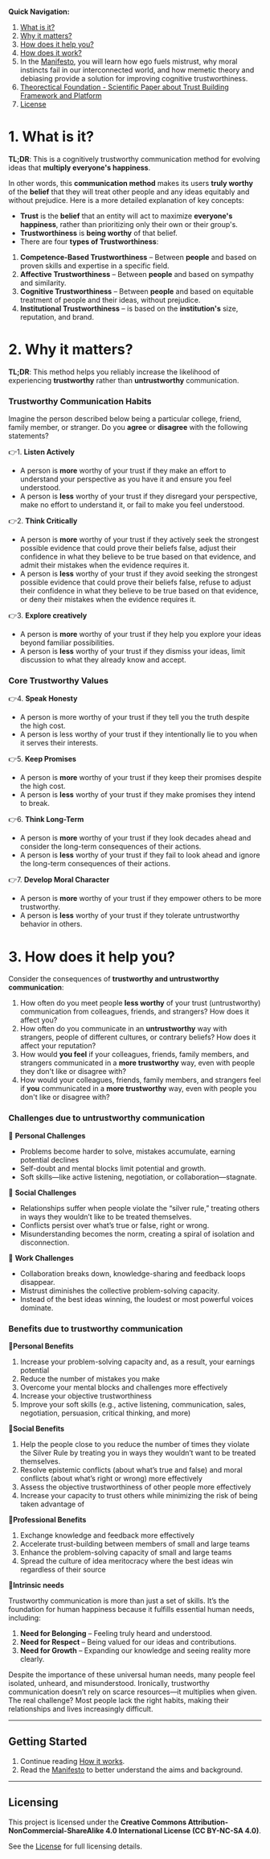 **Quick Navigation:**

1. [What is it?](https://github.com/Inguro-OU/war-of-memes/blob/main/README.md#1-what-is-it)
2. [Why it matters?](https://github.com/Inguro-OU/war-of-memes/blob/main/README.md#2-why-it-matters)
3. [How does it help you?](https://github.com/Inguro-OU/war-of-memes/blob/main/README.md#3-how-does-it-help-you)
4. [How does it work?](https://github.com/Inguro-OU/war-of-memes/blob/main/How%20It%20Works.md)
5. In the [Manifesto](https://github.com/Inguro-OU/war-of-memes/blob/main/MANIFESTO.md), you will learn how ego fuels mistrust, why moral instincts fail in our interconnected world, and how memetic theory and debiasing provide a solution for improving cognitive trustworthiness.
6. [Theorectical Foundation - Scientific Paper about Trust Building Framework and Platform](https://docs.google.com/document/d/1kGMJGx4Vrzi9WACDVPcFq5oxaww3oydHV54CgS6Zhmc/edit?usp=sharing)
7. [License](https://github.com/Inguro-OU/war-of-memes/blob/main/LICENSE.md)

# 1. What is it?

**TL;DR**: This is a cognitively trustworthy communication method for evolving ideas that **multiply everyone's happiness**.

In other words, this **communication method** makes its users **truly worthy** of the **belief** that they will treat other people and any ideas equitably and without prejudice. Here is a more detailed explanation of key concepts:

- **Trust** is the **belief** that an entity will act to maximize **everyone's happiness**, rather than prioritizing only their own or their group's.
- **Trustworthiness** is **being worthy** of that belief.
- There are four **types of Trustworthiness**:
1. **Competence-Based Trustworthiness** – Between **people** and based on proven skills and expertise in a specific field.
2. **Affective Trustworthiness** – Between **people** and based on sympathy and similarity.
3. **Cognitive Trustworthiness** – Between **people** and based on equitable treatment of people and their ideas, without prejudice.
4. **Institutional Trustworthiness** – is based on the **institution's** size, reputation, and brand.

# 2. Why it matters?

**TL;DR**: This method helps you reliably increase the likelihood of experiencing **trustworthy** rather than **untrustworthy** communication.

### **Trustworthy Communication Habits**

Imagine the person described below being a particular college, friend, family member, or stranger. Do you **agree** or **disagree** with the following statements?

👉1. **Listen Actively**

- A person is **more** worthy of your trust if they make an effort to understand your perspective as you have it and ensure you feel understood.
- A person is **less** worthy of your trust if they disregard your perspective, make no effort to understand it, or fail to make you feel understood.

👉2. **Think Critically**

- A person is **more** worthy of your trust if they actively seek the strongest possible evidence that could prove their beliefs false, adjust their confidence in what they believe to be true based on that evidence, and admit their mistakes when the evidence requires it.
- A person is **less** worthy of your trust if they avoid seeking the strongest possible evidence that could prove their beliefs false, refuse to adjust their confidence in what they believe to be true based on that evidence, or deny their mistakes when the evidence requires it.

👉3. **Explore creatively**

- A person is **more** worthy of your trust if they help you explore your ideas beyond familiar possibilities.
- A person is **less** worthy of your trust if they dismiss your ideas, limit discussion to what they already know and accept.   

### **Core Trustworthy Values**

👉4. **Speak Honesty**

- A person is more worthy of your trust if they tell you the truth despite the high cost.
- A person is less worthy of your trust if they intentionally lie to you when it serves their interests.

👉5. **Keep Promises**

- A person is **more** worthy of your trust if they keep their promises despite the high cost.
- A person is **less** worthy of your trust if they make promises they intend to break.

👉6. **Think Long-Term**

- A person is **more** worthy of your trust if they look decades ahead and consider the long-term consequences of their actions.
- A person is **less** worthy of your trust if they fail to look ahead and ignore the long-term consequences of their actions.

👉7. **Develop Moral Character**

- A person is **more** worthy of your trust if they empower others to be more trustworthy.
- A person is **less** worthy of your trust if they tolerate untrustworthy behavior in others.

# 3. How does it help you?

Consider the consequences of **trustworthy and untrustworthy communication**:

1. How often do you meet people **less worthy** of your trust (untrustworthy) communication from colleagues, friends, and strangers? How does it affect you?
2. How often do you communicate in an **untrustworthy** way with strangers, people of different cultures, or contrary beliefs? How does it affect your reputation? 
3. How would **you feel** if your colleagues, friends, family members, and strangers communicated in a **more trustworthy** way, even with people they don't like or disagree with?
4. How would your colleagues, friends, family members, and strangers feel if **you** communicated in a **more trustworthy** way, even with people you don't like or disagree with?

### **Challenges due to untrustworthy communication**

🛑 **Personal Challenges**

- Problems become harder to solve, mistakes accumulate, earning potential declines
- Self-doubt and mental blocks limit potential and growth.
- Soft skills—like active listening, negotiation, or collaboration—stagnate.

🛑 **Social Challenges**

- Relationships suffer when people violate the “silver rule,” treating others in ways they wouldn’t like to be treated themselves.
- Conflicts persist over what’s true or false, right or wrong.
- Misunderstanding becomes the norm, creating a spiral of isolation and disconnection.

🛑 **Work Challenges**

- Collaboration breaks down, knowledge-sharing and feedback loops disappear.
- Mistrust diminishes the collective problem-solving capacity.
- Instead of the best ideas winning, the loudest or most powerful voices dominate.

### **Benefits due to trustworthy communication**

🔹**Personal Benefits**

1. Increase your problem-solving capacity and, as a result, your earnings potential
2. Reduce the number of mistakes you make
3. Overcome your mental blocks and challenges more effectively
4. Increase your objective trustworthiness
5. Improve your soft skills (e.g., active listening, communication, sales, negotiation, persuasion, critical thinking, and more)

🔹**Social Benefits**

1. Help the people close to you reduce the number of times they violate the Silver Rule by treating you in ways they wouldn’t want to be treated themselves.
2. Resolve epistemic conflicts (about what’s true and false) and moral conflicts (about what’s right or wrong) more effectively
3. Assess the objective trustworthiness of other people more effectively
4. Increase your capacity to trust others while minimizing the risk of being taken advantage of

🔹**Professional Benefits**

1. Exchange knowledge and feedback more effectively
2. Accelerate trust-building between members of small and large teams
3. Enhance the problem-solving capacity of small and large teams
4. Spread the culture of idea meritocracy where the best ideas win regardless of their source

🔹**Intrinsic needs**

Trustworthy communication is more than just a set of skills. It’s the foundation for human happiness because it fulfills essential human needs, including:

1. **Need for Belonging** – Feeling truly heard and understood.
2. **Need for Respect** – Being valued for our ideas and contributions.
3. **Need for Growth** – Expanding our knowledge and seeing reality more clearly.

Despite the importance of these universal human needs, many people feel isolated, unheard, and misunderstood. Ironically, trustworthy communication doesn’t rely on scarce resources—it multiplies when given. The real challenge? Most people lack the right habits, making their relationships and lives increasingly difficult.
  
---

## **Getting Started**

1. Continue reading [How it works](https://github.com/Inguro-OU/war-of-memes/blob/main/How%20It%20Works.md).
2. Read the [Manifesto](https://github.com/Inguro-OU/war-of-memes/blob/main/MANIFESTO.md) to better understand the aims and background. 

___

## Licensing

This project is licensed under the **Creative Commons Attribution-NonCommercial-ShareAlike 4.0 International License (CC BY-NC-SA 4.0)**.

See the [License](https://github.com/Inguro-OU/debiased-self/blob/main/LICENSE.md) for full licensing details.

